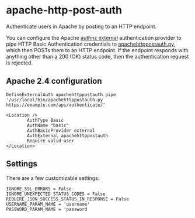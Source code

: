 # apache-http-post-auth
Authenticate users in Apache by posting to an HTTP endpoint. 

You can configure the Apache [authnz external](https://github.com/phokz/mod-auth-external/tree/master/mod_authnz_external) authentication provider to pipe HTTP Basic Authentication credentials to [apachehttppostauth.py](./apachehttppostauth.py), which then POSTs them to an HTTP endpoint. If the endpoint responds with anything other than a 200 (OK) status code, then the authentication request is rejected.

## Apache 2.4 configuration
```
DefineExternalAuth apachehttppostauth pipe '/usr/local/bin/apachehttppostauth.py https://example.com/api/authenticate/'

<Location />
        AuthType Basic
        AuthName "basic"
        AuthBasicProvider external
        AuthExternal apachehttppostauth
        Require valid-user
</Location>
```

## Settings
There are a few customizable settings:
```
IGNORE_SSL_ERRORS = False
IGNORE_UNEXPECTED_STATUS_CODES = False
REQUIRE_JSON_SUCCESS_STATUS_IN_RESPONSE = False
USERNAME_PARAM_NAME = 'username'
PASSWORD_PARAM_NAME = 'password
```
